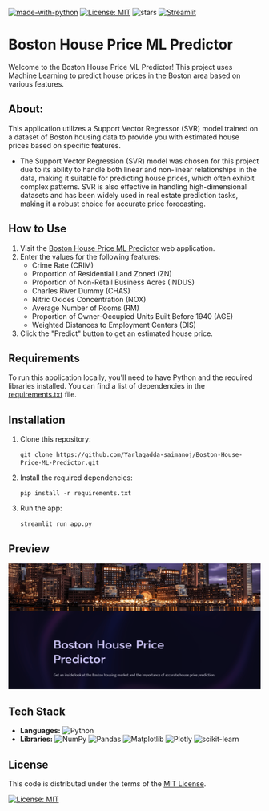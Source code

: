 [![made-with-python](https://img.shields.io/badge/Made%20with-Python-1f425f.svg)](https://www.python.org/)
[![License: MIT](https://img.shields.io/badge/License-MIT-yellow.svg)](https://github.com/Yarlagadda-saimanoj/Diabetes-Prediction-ML/blob/main/LICENSE)
![stars](https://img.shields.io/github/stars/Yarlagadda-saimanoj/Boston-House-Price-ML-Predictor)
[![Streamlit](https://img.shields.io/badge/Streamlit-FF4B4B.svg?style=for-the-badge&logo=Streamlit&logoColor=white)](https://boston-house-price-ml-predictor-saimanoj.streamlit.app/)

# Boston House Price ML Predictor

Welcome to the Boston House Price ML Predictor! This project uses Machine Learning to predict house prices in the Boston area based on various features.


## About:
This application utilizes a Support Vector Regressor (SVR) model trained on a dataset of Boston housing data to provide you with estimated house prices based on specific features.
* The Support Vector Regression (SVR) model was chosen for this project due to its ability to handle both linear and non-linear relationships in the data, making it suitable for predicting house prices, which often exhibit complex patterns. SVR is also effective in handling high-dimensional datasets and has been widely used in real estate prediction tasks, making it a robust choice for accurate price forecasting.

## How to Use
1. Visit the [Boston House Price ML Predictor](https://boston-house-price-ml-predictor-saimanoj.streamlit.app/) web application.
2. Enter the values for the following features:
   - Crime Rate (CRIM)
   - Proportion of Residential Land Zoned (ZN)
   - Proportion of Non-Retail Business Acres (INDUS)
   - Charles River Dummy (CHAS)
   - Nitric Oxides Concentration (NOX)
   - Average Number of Rooms (RM)
   - Proportion of Owner-Occupied Units Built Before 1940 (AGE)
   - Weighted Distances to Employment Centers (DIS)
3. Click the "Predict" button to get an estimated house price.

## Requirements
To run this application locally, you'll need to have Python and the required libraries installed. You can find a list of dependencies in the [requirements.txt](https://github.com/Yarlagadda-saimanoj/Boston-House-Price-ML-Predictor/blob/main/requirements.txt) file.

## Installation
1. Clone this repository:
   ```
   git clone https://github.com/Yarlagadda-saimanoj/Boston-House-Price-ML-Predictor.git
   ```
2. Install the required dependencies:
   ```
   pip install -r requirements.txt
   ```
3. Run the app:
   ```
   streamlit run app.py
   ```

## Preview
![Preview](hp.png)

## Tech Stack

- **Languages:** ![Python](https://img.shields.io/badge/python-3670A0?style=for-the-badge&logo=python&logoColor=ffdd54)
- **Libraries:** ![NumPy](https://img.shields.io/badge/numpy-%23013243.svg?style=for-the-badge&logo=numpy&logoColor=white)
  ![Pandas](https://img.shields.io/badge/pandas-%23150458.svg?style=for-the-badge&logo=pandas&logoColor=white)
  ![Matplotlib](https://img.shields.io/badge/Matplotlib-%23ffffff.svg?style=for-the-badge&logo=Matplotlib&logoColor=black)
  ![Plotly](https://img.shields.io/badge/Plotly-%233F4F75.svg?style=for-the-badge&logo=plotly&logoColor=white)
  ![scikit-learn](https://img.shields.io/badge/scikit--learn-%23F7931E.svg?style=for-the-badge&logo=scikit-learn&logoColor=white)



## License
This code is distributed under the terms of the [MIT License](https://github.com/Yarlagadda-saimanoj/Boston-House-Price-ML-Predictor/blob/main/LICENSE).

[![License: MIT](https://img.shields.io/badge/License-MIT-yellow.svg)](https://github.com/Yarlagadda-saimanoj/Boston-House-Price-ML-Predictor/blob/main/LICENSE)

